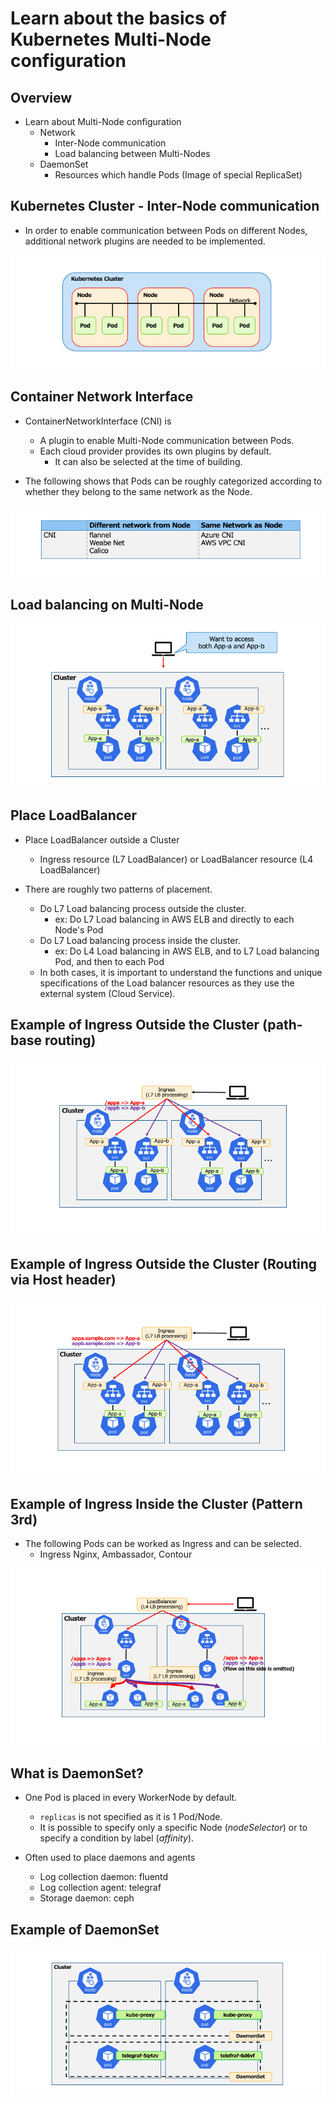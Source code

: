 # Learn about the basics of Kubernetes Multi-Node configuration

## Overview

* Learn about Multi-Node configuration
  * Network
    * Inter-Node communication
    * Load balancing between Multi-Nodes
  * DaemonSet
    * Resources which handle Pods \(Image of special ReplicaSet\)

## Kubernetes Cluster - Inter-Node communication

* In order to enable communication between Pods on different Nodes, additional network plugins are needed to be implemented.

![slide3](../../imgs/k8s-04_0_Lec-multinode/slide3.png)

## Container Network Interface

* ContainerNetworkInterface \(CNI\) is
  * A plugin to enable Multi-Node communication between Pods.
  * Each cloud provider provides its own plugins by default.
    * It can also be selected at the time of building.    

* The following shows that Pods can be roughly categorized according to whether they belong to the same network as the Node.  

![slide4](../../imgs/k8s-04_0_Lec-multinode/slide4.png)

## Load balancing on Multi-Node

![slide5](../../imgs/k8s-04_0_Lec-multinode/slide5.png)

## Place LoadBalancer

* Place LoadBalancer outside a Cluster
  * Ingress resource \(L7 LoadBalancer\) or LoadBalancer resource \(L4 LoadBalancer\)  

* There are roughly two patterns of placement.
  * Do L7 Load balancing process outside the cluster.
    * ex: Do L7 Load balancing in AWS ELB and directly to each Node's Pod
  * Do L7 Load balancing process inside the cluster.
    * ex: Do L4 Load balancing in AWS ELB, and to L7 Load balancing Pod, and then to each Pod
  * In both cases, it is important to understand the functions and unique specifications of the Load balancer resources as they use the external system (Cloud Service).

## Example of Ingress Outside the Cluster (path-base routing)

![slide7](../../imgs/k8s-04_0_Lec-multinode/slide7.png)


## Example of Ingress Outside the Cluster (Routing via Host header)

![slide8](../../imgs/k8s-04_0_Lec-multinode/slide8.png)

## Example of Ingress Inside the Cluster (Pattern 3rd)

* The following Pods can be worked as Ingress and can be selected.
  * Ingress Nginx, Ambassador, Contour

![slide9](../../imgs/k8s-04_0_Lec-multinode/slide9.png)

## What is DaemonSet?

* One Pod is placed in every WorkerNode by default.
  * `replicas` is not specified as it is 1 Pod/Node.
  * It is possible to specify only a specific Node \(*nodeSelector*\) or to specify a condition by label \(*affinity*\).  

* Often used to place daemons and agents
  * Log collection daemon: fluentd
  * Log collection agent: telegraf
  * Storage daemon: ceph

## Example of DaemonSet

![slide11](../../imgs/k8s-04_0_Lec-multinode/slide11.png)
